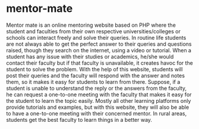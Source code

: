 # mentor-mate
Mentor mate is an online mentoring website based on PHP where the student and faculties from their own respective universities/colleges or schools can interact freely and solve their queries. In routine life students are not always able to get the perfect answer to their queries and questions raised, though they search on the internet, using a video or tutorial. When a student has any issue with their studies or academics, he/she would contact their faculty but if that faculty is unavailable, it creates havoc for the student to solve the problem. With the help of this website, students will post their queries and the faculty will respond with the answer and notes them, so it makes it easy for students to learn from there. Suppose, if a student is unable to understand the reply or the answers from the faculty, he can request a one-to-one meeting with the faculty that makes it easy for the student to learn the topic easily. Mostly all other learning platforms only provide tutorials and examples, but with this website, they will also be able to have a one-to-one meeting with their concerned mentor. In rural areas, students get the best faculty to learn things in a better way.
